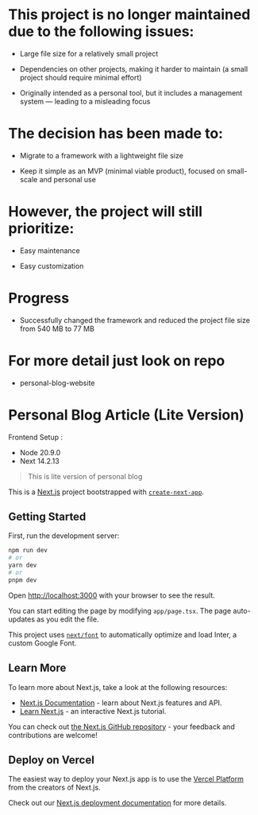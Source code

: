 # This project is no longer maintained due to the following issues:

- Large file size for a relatively small project

- Dependencies on other projects, making it harder to maintain (a small project should require minimal effort)

- Originally intended as a personal tool, but it includes a management system — leading to a misleading focus

# The decision has been made to:

- Migrate to a framework with a lightweight file size

- Keep it simple as an MVP (minimal viable product), focused on small-scale and personal use

# However, the project will still prioritize:

- Easy maintenance

- Easy customization

# Progress 

- Successfully changed the framework and reduced the project file size from 540 MB to 77 MB


# For more detail just look on repo

- personal-blog-website


# Personal Blog Article (Lite Version)

Frontend Setup :
- Node 20.9.0
- Next 14.2.13

> This is lite version of personal blog

This is a [Next.js](https://nextjs.org/) project bootstrapped with [`create-next-app`](https://github.com/vercel/next.js/tree/canary/packages/create-next-app).

## Getting Started

First, run the development server:

```bash
npm run dev
# or
yarn dev
# or
pnpm dev
```

Open [http://localhost:3000](http://localhost:3000) with your browser to see the result.

You can start editing the page by modifying `app/page.tsx`. The page auto-updates as you edit the file.

This project uses [`next/font`](https://nextjs.org/docs/basic-features/font-optimization) to automatically optimize and load Inter, a custom Google Font.

## Learn More

To learn more about Next.js, take a look at the following resources:

- [Next.js Documentation](https://nextjs.org/docs) - learn about Next.js features and API.
- [Learn Next.js](https://nextjs.org/learn) - an interactive Next.js tutorial.

You can check out [the Next.js GitHub repository](https://github.com/vercel/next.js/) - your feedback and contributions are welcome!

## Deploy on Vercel

The easiest way to deploy your Next.js app is to use the [Vercel Platform](https://vercel.com/new?utm_medium=default-template&filter=next.js&utm_source=create-next-app&utm_campaign=create-next-app-readme) from the creators of Next.js.

Check out our [Next.js deployment documentation](https://nextjs.org/docs/deployment) for more details.
